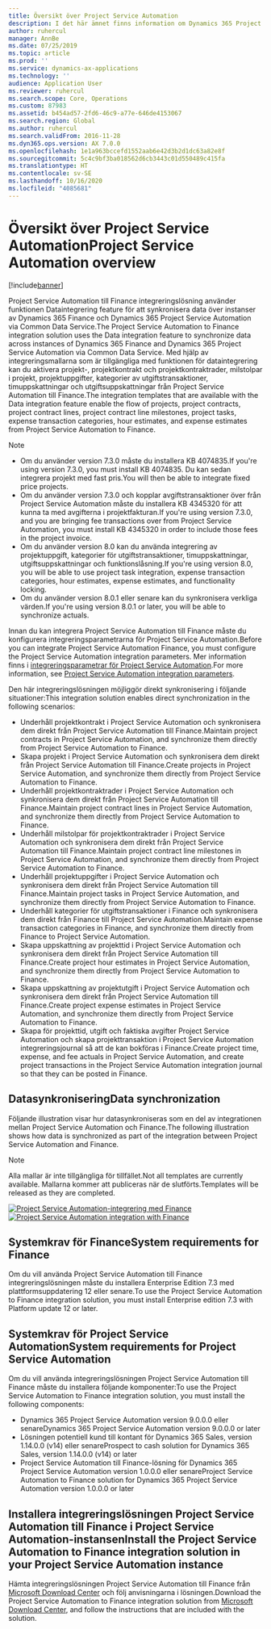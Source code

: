 ```yaml
---
title: Översikt över Project Service Automation
description: I det här ämnet finns information om Dynamics 365 Project Service Automation till Dynamics 365 Finance-lösningen.
author: ruhercul
manager: AnnBe
ms.date: 07/25/2019
ms.topic: article
ms.prod: ''
ms.service: dynamics-ax-applications
ms.technology: ''
audience: Application User
ms.reviewer: ruhercul
ms.search.scope: Core, Operations
ms.custom: 87983
ms.assetid: b454ad57-2fd6-46c9-a77e-646de4153067
ms.search.region: Global
ms.author: ruhercul
ms.search.validFrom: 2016-11-28
ms.dyn365.ops.version: AX 7.0.0
ms.openlocfilehash: 1e1a963bccefd1552aab6e42d3b2d1dc63a82e8f
ms.sourcegitcommit: 5c4c9bf3ba018562d6cb3443c01d550489c415fa
ms.translationtype: HT
ms.contentlocale: sv-SE
ms.lasthandoff: 10/16/2020
ms.locfileid: "4085681"
---
```

# <a name="project-service-automation-overview"></a><span data-ttu-id="12827-103">Översikt över Project Service Automation</span><span class="sxs-lookup"><span data-stu-id="12827-103">Project Service Automation overview</span></span>

[!include[banner](../includes/banner.md)]

<span data-ttu-id="12827-104">Project Service Automation till Finance integreringslösning använder funktionen Dataintegrering feature för att synkronisera data över instanser av Dynamics 365 Finance och Dynamics 365 Project Service Automation via Common Data Service.</span><span class="sxs-lookup"><span data-stu-id="12827-104">The Project Service Automation to Finance integration solution uses the Data integration feature to synchronize data across instances of Dynamics 365 Finance and Dynamics 365 Project Service Automation via Common Data Service.</span></span> <span data-ttu-id="12827-105">Med hjälp av integreringsmallarna som är tillgängliga med funktionen för dataintegrering kan du aktivera projekt-, projektkontrakt och projektkontraktrader, milstolpar i projekt, projektuppgifter, kategorier av utgiftstransaktioner, timuppskattningar och utgiftsuppskattningar från Project Service Automation till Finance.</span><span class="sxs-lookup"><span data-stu-id="12827-105">The integration templates that are available with the Data integration feature enable the flow of projects, project contracts, project contract lines, project contract line milestones, project tasks, expense transaction categories, hour estimates, and expense estimates from Project Service Automation to Finance.</span></span>

> [!NOTE]
> - <span data-ttu-id="12827-106">Om du använder version 7.3.0 måste du installera KB 4074835.</span><span class="sxs-lookup"><span data-stu-id="12827-106">If you're using version 7.3.0, you must install KB 4074835.</span></span> <span data-ttu-id="12827-107">Du kan sedan integrera projekt med fast pris.</span><span class="sxs-lookup"><span data-stu-id="12827-107">You will then be able to integrate fixed price projects.</span></span>
> - <span data-ttu-id="12827-108">Om du använder version 7.3.0 och kopplar avgiftstransaktioner över från Project Service Automation måste du installera KB 4345320 för att kunna ta med avgifterna i projektfakturan.</span><span class="sxs-lookup"><span data-stu-id="12827-108">If you're using version 7.3.0, and you are bringing fee transactions over from Project Service Automation, you must install KB 4345320 in order to include those fees in the project invoice.</span></span>
> - <span data-ttu-id="12827-109">Om du använder version 8.0 kan du använda integrering av projektuppgift, kategorier för utgiftstransaktioner, timuppskattningar, utgiftsuppskattningar och funktionslåsning.</span><span class="sxs-lookup"><span data-stu-id="12827-109">If you're using version 8.0, you will be able to use project task integration, expense transaction categories, hour estimates, expense estimates, and functionality locking.</span></span>
> - <span data-ttu-id="12827-110">Om du använder version 8.0.1 eller senare kan du synkronisera verkliga värden.</span><span class="sxs-lookup"><span data-stu-id="12827-110">If you're using version 8.0.1 or later, you will be able to synchronize actuals.</span></span>

<span data-ttu-id="12827-111">Innan du kan integrera Project Service Automation till Finance måste du konfigurera integreringsparametrarna för Project Service Automation.</span><span class="sxs-lookup"><span data-stu-id="12827-111">Before you can integrate Project Service Automation Finance, you must configure the Project Service Automation integration parameters.</span></span> <span data-ttu-id="12827-112">Mer information finns i [integreringsparametrar för Project Service Automation](PSA-parameters.md).</span><span class="sxs-lookup"><span data-stu-id="12827-112">For more information, see [Project Service Automation integration parameters](PSA-parameters.md).</span></span>

<span data-ttu-id="12827-113">Den här integreringslösningen möjliggör direkt synkronisering i följande situationer:</span><span class="sxs-lookup"><span data-stu-id="12827-113">This integration solution enables direct synchronization in the following scenarios:</span></span>

- <span data-ttu-id="12827-114">Underhåll projektkontrakt i Project Service Automation och synkronisera dem direkt från Project Service Automation till Finance.</span><span class="sxs-lookup"><span data-stu-id="12827-114">Maintain project contracts in Project Service Automation, and synchronize them directly from Project Service Automation to Finance.</span></span>
- <span data-ttu-id="12827-115">Skapa projekt i Project Service Automation och synkronisera dem direkt från Project Service Automation till Finance.</span><span class="sxs-lookup"><span data-stu-id="12827-115">Create projects in Project Service Automation, and synchronize them directly from Project Service Automation to Finance.</span></span>
- <span data-ttu-id="12827-116">Underhåll projektkontraktrader i Project Service Automation och synkronisera dem direkt från Project Service Automation till Finance.</span><span class="sxs-lookup"><span data-stu-id="12827-116">Maintain project contract lines in Project Service Automation, and synchronize them directly from Project Service Automation to Finance.</span></span>
- <span data-ttu-id="12827-117">Underhåll milstolpar för projektkontraktrader i Project Service Automation och synkronisera dem direkt från Project Service Automation till Finance.</span><span class="sxs-lookup"><span data-stu-id="12827-117">Maintain project contract line milestones in Project Service Automation, and synchronize them directly from Project Service Automation to Finance.</span></span>
- <span data-ttu-id="12827-118">Underhåll projektuppgifter i Project Service Automation och synkronisera dem direkt från Project Service Automation till Finance.</span><span class="sxs-lookup"><span data-stu-id="12827-118">Maintain project tasks in Project Service Automation, and synchronize them directly from Project Service Automation to Finance.</span></span>
- <span data-ttu-id="12827-119">Underhåll kategorier för utgiftstransaktioner i Finance och synkronisera dem direkt från Finance till Project Service Automation.</span><span class="sxs-lookup"><span data-stu-id="12827-119">Maintain expense transaction categories in Finance, and synchronize them directly from Finance to Project Service Automation.</span></span>
- <span data-ttu-id="12827-120">Skapa uppskattning av projekttid i Project Service Automation och synkronisera dem direkt från Project Service Automation till Finance.</span><span class="sxs-lookup"><span data-stu-id="12827-120">Create project hour estimates in Project Service Automation, and synchronize them directly from Project Service Automation to Finance.</span></span>
- <span data-ttu-id="12827-121">Skapa uppskattning av projektutgift i Project Service Automation och synkronisera dem direkt från Project Service Automation till Finance.</span><span class="sxs-lookup"><span data-stu-id="12827-121">Create project expense estimates in Project Service Automation, and synchronize them directly from Project Service Automation to Finance.</span></span>
- <span data-ttu-id="12827-122">Skapa för projekttid, utgift och faktiska avgifter Project Service Automation och skapa projekttransaktion i Project Service Automation integreringsjournal så att de kan bokföras i Finance.</span><span class="sxs-lookup"><span data-stu-id="12827-122">Create project time, expense, and fee actuals in Project Service Automation, and create project transactions in the Project Service Automation integration journal so that they can be posted in Finance.</span></span>

## <a name="data-synchronization"></a><span data-ttu-id="12827-123">Datasynkronisering</span><span class="sxs-lookup"><span data-stu-id="12827-123">Data synchronization</span></span>

<span data-ttu-id="12827-124">Följande illustration visar hur datasynkroniseras som en del av integrationen mellan Project Service Automation och Finance.</span><span class="sxs-lookup"><span data-stu-id="12827-124">The following illustration shows how data is synchronized as part of the integration between Project Service Automation and Finance.</span></span>

> [!NOTE]
> <span data-ttu-id="12827-125">Alla mallar är inte tillgängliga för tillfället.</span><span class="sxs-lookup"><span data-stu-id="12827-125">Not all templates are currently available.</span></span> <span data-ttu-id="12827-126">Mallarna kommer att publiceras när de slutförts.</span><span class="sxs-lookup"><span data-stu-id="12827-126">Templates will be released as they are completed.</span></span>

<span data-ttu-id="12827-127">[![Project Service Automation-integrering med Finance](./media/PSA-integration.png)](./media/PSA-integration.png)</span><span class="sxs-lookup"><span data-stu-id="12827-127">[![Project Service Automation integration with Finance](./media/PSA-integration.png)](./media/PSA-integration.png)</span></span>

## <a name="system-requirements-for-finance"></a><span data-ttu-id="12827-128">Systemkrav för Finance</span><span class="sxs-lookup"><span data-stu-id="12827-128">System requirements for Finance</span></span>

<span data-ttu-id="12827-129">Om du vill använda Project Service Automation till Finance integreringslösningen måste du installera Enterprise Edition 7.3 med plattformsuppdatering 12 eller senare.</span><span class="sxs-lookup"><span data-stu-id="12827-129">To use the Project Service Automation to Finance integration solution, you must install Enterprise edition 7.3 with Platform update 12 or later.</span></span>

## <a name="system-requirements-for-project-service-automation"></a><span data-ttu-id="12827-130">Systemkrav för Project Service Automation</span><span class="sxs-lookup"><span data-stu-id="12827-130">System requirements for Project Service Automation</span></span>

<span data-ttu-id="12827-131">Om du vill använda integreringslösningen Project Service Automation till Finance måste du installera följande komponenter:</span><span class="sxs-lookup"><span data-stu-id="12827-131">To use the Project Service Automation to Finance integration solution, you must install the following components:</span></span>

- <span data-ttu-id="12827-132">Dynamics 365 Project Service Automation version 9.0.0.0 eller senare</span><span class="sxs-lookup"><span data-stu-id="12827-132">Dynamics 365 Project Service Automation version 9.0.0.0 or later</span></span>
- <span data-ttu-id="12827-133">Lösningen potentiell kund till kontant för Dynamics 365 Sales, version 1.14.0.0 (v14) eller senare</span><span class="sxs-lookup"><span data-stu-id="12827-133">Prospect to cash solution for Dynamics 365 Sales, version 1.14.0.0 (v14) or later</span></span>
- <span data-ttu-id="12827-134">Project Service Automation till Finance-lösning för Dynamics 365 Project Service Automation version 1.0.0.0 eller senare</span><span class="sxs-lookup"><span data-stu-id="12827-134">Project Service Automation to Finance solution for Dynamics 365 Project Service Automation version 1.0.0.0 or later</span></span>

## <a name="install-the-project-service-automation-to-finance-integration-solution-in-your-project-service-automation-instance"></a><span data-ttu-id="12827-135">Installera integreringslösningen Project Service Automation till Finance i Project Service Automation-instansen</span><span class="sxs-lookup"><span data-stu-id="12827-135">Install the Project Service Automation to Finance integration solution in your Project Service Automation instance</span></span>

<span data-ttu-id="12827-136">Hämta integreringslösningen Project Service Automation till Finance från [Microsoft Download Center](https://www.microsoft.com/download/details.aspx?id=57016) och följ anvisningarna i lösningen.</span><span class="sxs-lookup"><span data-stu-id="12827-136">Download the Project Service Automation to Finance integration solution from [Microsoft Download Center](https://www.microsoft.com/download/details.aspx?id=57016), and follow the instructions that are included with the solution.</span></span>
